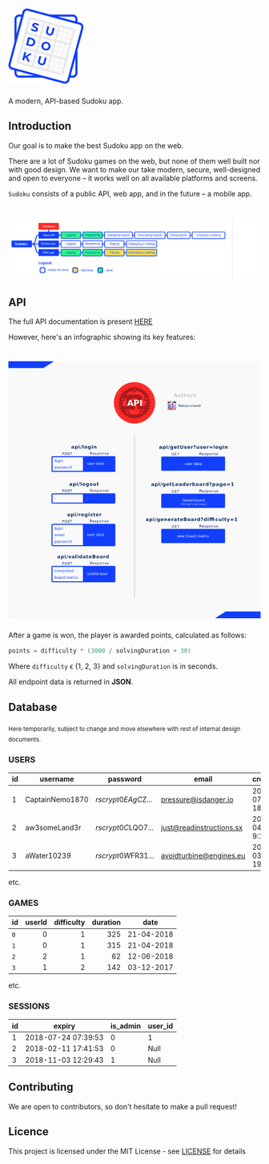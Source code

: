 # <img src="images/logo_big.png" height="150" alt="sudoku" />
A modern, API-based Sudoku app.

## Introduction

Our goal is to make the best Sudoku app on the web.

There are a lot of Sudoku games on the web, but none of them well built nor with good design.
We want to make our take modern, secure, well-designed and open to everyone – it works well on all available platforms and screens.

`Sudoku` consists of a public API, web app, and in the future – a mobile app.

# <img src="images/vectors/progress.svg" alt="Progress"/>

## API

The full API documentation is present [HERE](https://cdn.rawgit.com/Galactim/Sudoku/backend-doc/sudoku_backend/index.html)

However, here's an infographic showing its key features:

# <img src="images/api_info.png" alt="Api info"/>

After a game is won, the player is awarded points, calculated as follows:

```c
points = difficulty * (3000 / solvingDuration + 30)
```

Where `difficulty` ϵ {1, 2, 3} and `solvingDuration` is in seconds.

All endpoint data is returned in  **JSON**.

## Database

<sub>Here temporarily, subject to change and move elsewhere with rest of internal design documents.</sub>

### USERS
| id | username        | password             | email                   | created_at          | is_admin | points_total |
|----|-----------------|----------------------|-------------------------|---------------------|----------|--------------|
| 1  | CaptainNemo1870 | $rscrypt$0$EAgC$Z... | pressure@isdanger.io    | 2018-07-23 18:18:24 | 0        | 15134        |
| 2  | aw3someLand3r   | $rscrypt$0$C$LQO7... | just@readinstructions.sx | 2024-04-13 9:11:06  | 1        | 323543       |
| 3  | aWater10239     | $rscrypt$0$W$FR31... | avoidturbine@engines.eu | 2034-03-21 19:11:06 | 0        | 425          |
etc.

### GAMES

|  id | userId | difficulty | duration |    date    |
|-----|-------:|-----------:|---------:|------------|
| `0` |    0   |      1     |    325   | 21-04-2018 |
| `1` |    0   |      1     |    315   | 21-04-2018 |
| `2` |    2   |      1     |     62   | 12-06-2018 |
| `3` |    1   |      2     |    142   | 03-12-2017 |
etc.

### SESSIONS

| id | expiry              | is_admin | user_id |
|----|---------------------|----------|---------|
| 1  | 2018-07-24 07:39:53 | 0        | 1       |
| 2  | 2018-02-11 17:41:53 | 0        | Null    |
| 3  | 2018-11-03 12:29:43 | 1        | Null    |

## Contributing

We are open to contributors, so don't hesitate to make a pull request!

## Licence

This project is licensed under the MIT License - see [LICENSE](LICENSE) for details
